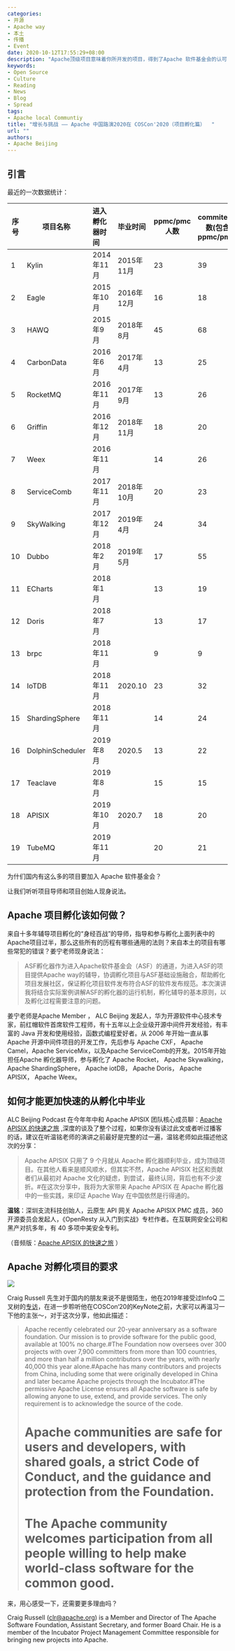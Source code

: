 ```yaml
---
categories:
- 开源
- Apache way
- 本土
- 传播
- Event
date: 2020-10-12T17:55:29+08:00
description: "Apache顶级项目意味着你所开发的项目，得到了Apache 软件基金会的认可，有了一定的共同体意识和实力，那么在选择进入Apache，孵化的过程中要做些什么？怎么最快获得认可？成为顶级项目又能获得什么？"
keywords:
- Open Source
- Culture
- Reading
- News
- Blog
- Spread
tags:
- Apache local Communtiy 
title: "增长与挑战 —— Apache 中国路演2020在 COSCon'2020（项目孵化篇）  "
url: ""
authors:
- Apache Beijing
---
```


## 引言

最近的一次数据统计：

| 序号 | 项目名称         | 进入孵化器时间 | 毕业时间   | ppmc/pmc人数 | commiter人数(包含ppmc/pmc) |
| ---- | ---------------- | :------------- | :--------- | ------------ | -------------------------- |
| 1    | Kylin            | 2014年11月     | 2015年11月 | 23           | 39                         |
| 2    | Eagle            | 2015年10月     | 2016年12月 | 16           | 18                         |
| 3    | HAWQ             | 2015年9月      | 2018年8月  | 45           | 68                         |
| 4    | CarbonData       | 2016年6月      | 2017年4月  | 13           | 25                         |
| 5    | RocketMQ         | 2016年11月     | 2017年9月  | 13           | 26                         |
| 6    | Griffin          | 2016年12月     | 2018年11月 | 18           | 20                         |
| 7    | Weex             | 2016年11月     |            | 14           | 26                         |
| 8    | ServiceComb      | 2017年11月     | 2018年10月 | 20           | 23                         |
| 9    | SkyWalking       | 2017年12月     | 2019年4月  | 24           | 34                         |
| 10   | Dubbo            | 2018年2月      | 2019年5月  | 17           | 55                         |
| 11   | ECharts          | 2018年1月      |            | 13           | 19                         |
| 12   | Doris            | 2018年7月      |            | 13           | 17                         |
| 13   | brpc             | 2018年11月     |            | 9            | 9                          |
| 14   | IoTDB            | 2018年11月     | 2020.10    | 23           | 32                         |
| 15   | ShardingSphere   | 2018年11月     |            | 14           | 24                         |
| 16   | DolphinScheduler | 2019年8月      | 2020.5     | 13           | 22                         |
| 17   | Teaclave         | 2019年8月      |            | 15           | 15                         |
| 18   | APISIX           | 2019年10月     | 2020.7     | 18           | 20                         |
| 19   | TubeMQ           | 2019年11月     |            | 20           | 21                         |

为什们国内有这么多的项目要加入 Apache 软件基金会？

让我们听听项目导师和项目创始人现身说法。

## Apache 项目孵化该如何做？

来自十多年辅导项目孵化的“身经百战”的导师，指导和参与孵化上面列表中的Apache项目过半，那么这些所有的历程有哪些通用的法则？来自本土的项目有哪些常犯的错误？姜宁老师现身说法：

> ASF孵化器作为进入Apache软件基金会（ASF）的通道，为进入ASF的项目提供Apache way的辅导，协调孵化项目与ASF基础设施融合，帮助孵化项目发展社区，保证孵化项目软件发布符合ASF的软件发布规范。本次演讲我将结合实际案例讲解ASF的孵化器的运行机制，孵化辅导的基本原则，以及孵化过程需要注意的问题。

姜宁老师是Apache Member ， ALC Beijing 发起人，华为开源软件中心技术专家，前红帽软件首席软件工程师，有十五年以上企业级开源中间件开发经验，有丰富的 Java 开发和使用经验，函数式编程爱好者。从 2006 年开始一直从事 Apache 开源中间件项目的开发工作，先后参与 Apache CXF， Apache Camel，Apache ServiceMix，以及Apache ServiceComb的开发。2015年开始担任Apache 孵化器导师，参与孵化了 Apache Rocket， Apache Skywalking， Apache ShardingSphere， Apache iotDB， Apache Doris， Apache APISIX， Apache Weex。



## 如何才能更加快速的从孵化中毕业

ALC Beijing Podcast 在今年年中和 Apache APISIX 团队核心成员聊：[Apache APISIX 的快速之旅](https://alc-beijing.github.io/alc-site/post/podcast/episode-3-the-story-of-apisix-fulltext/) ,深度的谈及了整个过程，如果你没有读过此文或者听过播客的话，建议在听温铭老师的演讲之前最好是完整的过一遍，温铭老师如此描述他这次的分享：

> Apache APISIX 只用了 9 个月就从 Apache 孵化器顺利毕业，成为顶级项目。在其他人看来是顺风顺水，但其实不然，Apache APISIX 社区和贡献者们从最初对 Apache 文化的疑虑，到尝试，最终认同，背后也有不少波折。#在这次分享中，我将为大家带来 Apache APISIX 在 Apache 孵化器中的一些实践，来印证 Apache Way 在中国依然是行得通的。

**温铭**：深圳支流科技创始人，云原生 API 网关 Apache APISIX PMC 成员，360 开源委员会发起人，《OpenResty 从入门到实战》专栏作者。在互联网安全公司和黑产对抗多年，有 40 多项中美安全专利。

（音频版：[Apache APISIX 的快速之旅](https://alc-beijing.github.io/alc-site/post/podcast/episode-3-the-sotry-of-apisix-audio/) ）

## Apache 对孵化项目的要求

![](https://static001.infoq.cn/resource/image/f1/19/f1d5fb264c6eb92d682bbf81fb2c7a19.jpg)

Craig Russell 先生对于国内的朋友来说不是很陌生，他在2019年接受过InfoQ 二叉树的[专访](https://www.infoq.cn/article/G0JkM80HoYwW6zag7VpB)，在进一步聆听他在COSCon‘20的KeyNote之前，大家可以再温习一下他的主张～，对于这次分享，他如此描述：

>  Apache recently celebrated our 20-year anniversary as a software foundation. Our mission is to provide software for the public good, available at 100% no charge.#The Foundation now oversees over 300 projects with over 7,900 committers from more than 100 countries, and more than half a million contributors over the years, with nearly 40,000 this year alone.#Apache has many contributors and projects from China, including some that were originally developed in China and later became Apache projects through the Incubator.#The permissive Apache License ensures all Apache software is safe by allowing anyone to use, extend, and provide services. The only requirement is to acknowledge the source of the code.
>
> # Apache communities are safe for users and developers, with shared goals, a strict Code of Conduct, and the guidance and protection from the Foundation. 
>
> # The Apache community welcomes participation from all people willing to help make world-class software for the common good.

来，用心感受一下，还需要更多理由吗？

Craig Russell (clr@apache.org) is a Member and Director of The Apache Software Foundation, Assistant Secretary, and former Board Chair. He is a member of the Incubator Project Management Committee responsible for bringing new projects into Apache.

